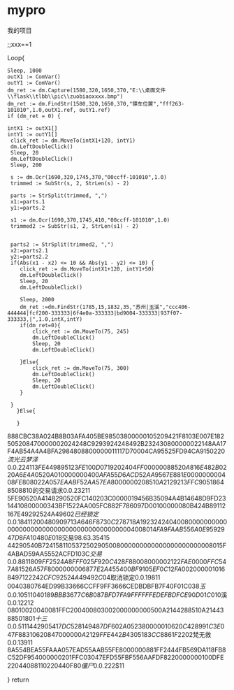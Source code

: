 # mypro
我的项目




;;xxx==1

Loop{

    Sleep, 1000
    outX1 := ComVar()
    outY1 := ComVar()
    dm_ret := dm.Capture(1580,320,1650,370,"E:\\桌面文件\\flask\\tlbb\\pic\\zuobiaoxxxx.bmp")
    dm_ret := dm.FindStr(1580,320,1650,370,"镖车位置","fff263-101010",1.0,outX1.ref, outY1.ref)
    if (dm_ret = 0) {
    
	intX1 := outX1[]
	intY1 := outY1[]
     click_ret := dm.MoveTo(intX1+120, intY1)
     dm.LeftDoubleClick()
     Sleep, 20
     dm.LeftDoubleClick()
     Sleep, 200

     s := dm.Ocr(1690,320,1745,370,"00ccff-101010",1.0)
     trimmed := SubStr(s, 2, StrLen(s) - 2)
  
     parts := StrSplit(trimmed, ",")
     x1:=parts.1
     y1:=parts.2

     s1 := dm.Ocr(1690,370,1745,410,"00ccff-101010",1.0)
     trimmed2 := SubStr(s1, 2, StrLen(s1) - 2)
     
 
     parts2 := StrSplit(trimmed2, ",")
     x2:=parts2.1
     y2:=parts2.2
     if(Abs(x1 - x2) <= 10 && Abs(y1 - y2) <= 10) {
        click_ret := dm.MoveTo(intX1+120, intY1+50)
        dm.LeftDoubleClick()
        Sleep, 20
        dm.LeftDoubleClick()

        Sleep, 2000
        dm_ret :=dm.FindStr(1785,15,1832,35,"苏州|玉溪","ccc406-444444|fcf200-333333|6f4e0a-333333|bd9004-333333|937f07-333333,|",1.0,intX,intY)
        if(dm_ret=0){
            click_ret := dm.MoveTo(75, 245)
            dm.LeftDoubleClick()
            Sleep, 20
            dm.LeftDoubleClick() 
            
        }Else{
            click_ret := dm.MoveTo(75, 300)
            dm.LeftDoubleClick()
            Sleep, 20
            dm.LeftDoubleClick()
        }

     }
       }Else{
 
       }
888CBC38A024B8B03AFA405BE98503800000105209421F8103E007E182505208470000002024248C9293924248492B232430800000022148AA17F4AB54A4A4BFA2984808800000011117D70004CA95525FD94CA9150220$流光云梦泽$0.0.224$11
3FE449895123FE100D0719202404FF00000088520A816E482B0220A6E4A0520A010000000400AFA55D6ACD52AA9567E881E000000000408FE808022A057EAABF52AA57EA8000000208510A2129213FFC90518648508810$的交易请求$0.0.232$11
5FE90520A4148290520FC140203C0000019456B35094A4B14648D9FD2314410800000343BF1522AA005FC882F786097D00100000080B424B89112167E49292524A49602$已经锁定$0.0.184$11
200480909713A646F8730C278718A19232424040080000000000000000000000000000000000000000004008014FA9FAAB556A0E9592947D8FA10480E018$交易$98.63.354$15
44290540B7241581105372502905008000000000000000000000008015F4ABAD59AA5552ACFD103C$交易$0.0.88$11
809FF2524A8FFF025F920C428F88008000002122FAE0000FFC547A81526A57F8000000006877E2A455400BF9105EF0C12FA0020000010168497122242CFC92524A49492C04$取消锁定$0.0.198$11
0040380764ED99B33666CCFF9FF3666CEDBDBFB7F40F01C038$玉$0.0.105$11
040189BBB3677C6B087BFD7FA9FFFFFFEDEFBDFCE90D01C010$溪$0.0.122$12
08010020040081FFC200400803002000000000500A2144288510A2144388501801$十三$0.0.51$11
442905417DC528149487DF602A052380000010620C428991C3E047F88310620847000000A2129FFE442B4305183CC8861F2202$梵无救$0.0.139$11
8A554BEA55FAAA057EAD55AAB55FE8000000881FF2444FB569DA118FB8C52DF954000000201FFC03047EFD55FBF556AAFDF8220000000100DFE22044088110220440F80$僵尸$0.0.222$11



       
}
return 
